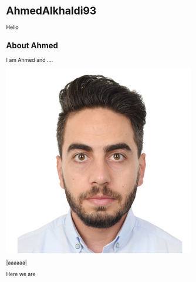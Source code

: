# AhmedAlkhaldi93
Hello

## About Ahmed

I am Ahmed and ....

![me](./images/me.JPG)


|aaaaaa|

Here we are
